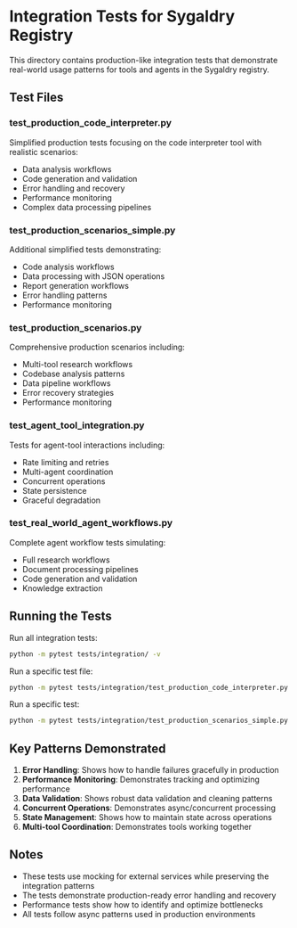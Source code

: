 # Integration Tests for Sygaldry Registry

This directory contains production-like integration tests that demonstrate real-world usage patterns for tools and agents in the Sygaldry registry.

## Test Files

### test_production_code_interpreter.py

Simplified production tests focusing on the code interpreter tool with realistic scenarios:

- Data analysis workflows
- Code generation and validation
- Error handling and recovery
- Performance monitoring
- Complex data processing pipelines

### test_production_scenarios_simple.py

Additional simplified tests demonstrating:

- Code analysis workflows
- Data processing with JSON operations
- Report generation workflows
- Error handling patterns
- Performance monitoring

### test_production_scenarios.py

Comprehensive production scenarios including:

- Multi-tool research workflows
- Codebase analysis patterns
- Data pipeline workflows
- Error recovery strategies
- Performance monitoring

### test_agent_tool_integration.py

Tests for agent-tool interactions including:

- Rate limiting and retries
- Multi-agent coordination
- Concurrent operations
- State persistence
- Graceful degradation

### test_real_world_agent_workflows.py

Complete agent workflow tests simulating:

- Full research workflows
- Document processing pipelines
- Code generation and validation
- Knowledge extraction

## Running the Tests

Run all integration tests:
```bash
python -m pytest tests/integration/ -v
```

Run a specific test file:
```bash
python -m pytest tests/integration/test_production_code_interpreter.py -v
```

Run a specific test:
```bash
python -m pytest tests/integration/test_production_scenarios_simple.py::TestSimpleProductionScenarios::test_code_analysis_workflow -v
```

## Key Patterns Demonstrated

1. **Error Handling**: Shows how to handle failures gracefully in production
2. **Performance Monitoring**: Demonstrates tracking and optimizing performance
3. **Data Validation**: Shows robust data validation and cleaning patterns
4. **Concurrent Operations**: Demonstrates async/concurrent processing
5. **State Management**: Shows how to maintain state across operations
6. **Multi-tool Coordination**: Demonstrates tools working together

## Notes

- These tests use mocking for external services while preserving the integration patterns
- The tests demonstrate production-ready error handling and recovery
- Performance tests show how to identify and optimize bottlenecks
- All tests follow async patterns used in production environments

